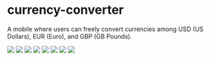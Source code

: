 # currency-converter
A mobile where users can freely convert currencies among USD (US Dollars), EUR (Euro), and GBP (GB Pounds).

![](assets/#1.png)
![](assets/#2.png)
![](assets/#3.png)
![](assets/#4.png)
![](assets/#5.png)
![](assets/#6.png)
![](assets/#7.png)
![](assets/#8.png)
